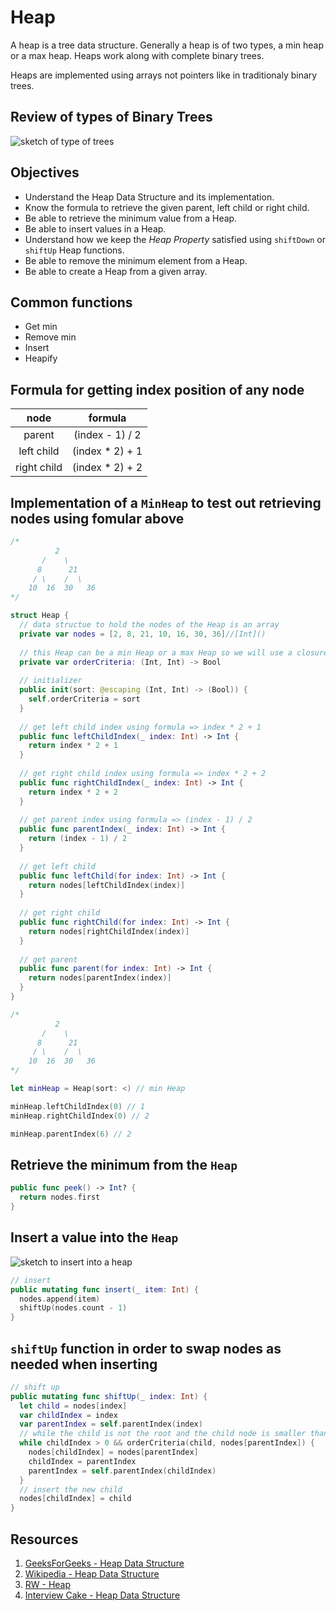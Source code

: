 # Heap

A heap is a tree data structure. Generally a heap is of two types, a min heap or a max heap. Heaps work along with complete binary trees.

Heaps are implemented using arrays not pointers like in traditionaly binary trees.

## Review of types of Binary Trees 

![sketch of type of trees](https://user-images.githubusercontent.com/1819208/102018865-f48b4780-3d3d-11eb-99a5-a648873e4374.jpg)

## Objectives 

* Understand the Heap Data Structure and its implementation. 
* Know the formula to retrieve the given parent, left child or right child. 
* Be able to retrieve the minimum value from a Heap. 
* Be able to insert values in a Heap. 
* Understand how we keep the _Heap Property_ satisfied using `shiftDown` or `shiftUp` Heap functions. 
* Be able to remove the minimum element from a Heap. 
* Be able to create a Heap from a given array. 

## Common functions 

* Get min 
* Remove min 
* Insert 
* Heapify 

## Formula for getting index position of any node 

| node | formula |
|:----:|:----:|
| parent | (index - 1) / 2 |
| left child |  (index * 2) + 1 |
| right child | (index * 2) + 2 |

## Implementation of a `MinHeap` to test out retrieving nodes using fomular above 

```swift 
/*
          2
       /    \
      8      21
     / \    /  \
    10  16  30   36
*/

struct Heap {
  // data structue to hold the nodes of the Heap is an array
  private var nodes = [2, 8, 21, 10, 16, 30, 36]//[Int]()
  
  // this Heap can be a min Heap or a max Heap so we will use a closure to determine Heap type
  private var orderCriteria: (Int, Int) -> Bool
  
  // initializer
  public init(sort: @escaping (Int, Int) -> (Bool)) {
    self.orderCriteria = sort
  }
  
  // get left child index using formula => index * 2 + 1
  public func leftChildIndex(_ index: Int) -> Int {
    return index * 2 + 1
  }
  
  // get right child index using formula => index * 2 + 2
  public func rightChildIndex(_ index: Int) -> Int {
    return index * 2 + 2
  }
  
  // get parent index using formula => (index - 1) / 2
  public func parentIndex(_ index: Int) -> Int {
    return (index - 1) / 2
  }
  
  // get left child
  public func leftChild(for index: Int) -> Int {
    return nodes[leftChildIndex(index)]
  }
  
  // get right child
  public func rightChild(for index: Int) -> Int {
    return nodes[rightChildIndex(index)]
  }
  
  // get parent
  public func parent(for index: Int) -> Int {
    return nodes[parentIndex(index)]
  }
}

/*
          2
       /    \
      8      21
     / \    /  \
    10  16  30   36
*/

let minHeap = Heap(sort: <) // min Heap

minHeap.leftChildIndex(0) // 1
minHeap.rightChildIndex(0) // 2

minHeap.parentIndex(6) // 2
```

## Retrieve the minimum from the `Heap`

```swift 
public func peek() -> Int? {
  return nodes.first
}
```

## Insert a value into the `Heap`

![sketch to insert into a heap](https://user-images.githubusercontent.com/1819208/102020380-e2fa6d80-3d46-11eb-8ea7-3097a3a1d512.jpg)

```swift 
// insert
public mutating func insert(_ item: Int) {
  nodes.append(item)
  shiftUp(nodes.count - 1)
}
``` 

## `shiftUp` function in order to swap nodes as needed when inserting

```swift 
// shift up
public mutating func shiftUp(_ index: Int) {
  let child = nodes[index]
  var childIndex = index
  var parentIndex = self.parentIndex(index)
  // while the child is not the root and the child node is smaller than the parent, continue shifting up
  while childIndex > 0 && orderCriteria(child, nodes[parentIndex]) {
    nodes[childIndex] = nodes[parentIndex]
    childIndex = parentIndex
    parentIndex = self.parentIndex(childIndex)
  }
  // insert the new child
  nodes[childIndex] = child
}
```

## Resources 

1. [GeeksForGeeks - Heap Data Structure](https://www.geeksforgeeks.org/heap-data-structure/)
1. [Wikipedia - Heap Data Structure](https://en.wikipedia.org/wiki/Heap_(data_structure))
1. [RW - Heap](https://github.com/raywenderlich/swift-algorithm-club/blob/master/Heap/Heap.swift)
1. [Interview Cake - Heap Data Structure](https://www.interviewcake.com/concept/java/heap)
